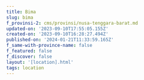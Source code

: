 ```yaml
---
title: Bima
slug: bima
f_provinsi-2: cms/provinsi/nusa-tenggara-barat.md
updated-on: '2023-09-10T17:55:05.155Z'
created-on: '2023-09-10T16:28:27.494Z'
published-on: '2024-01-21T11:33:59.165Z'
f_same-with-province-name: false
f_featured: false
f_discover: false
layout: '[location].html'
tags: location
---
```



